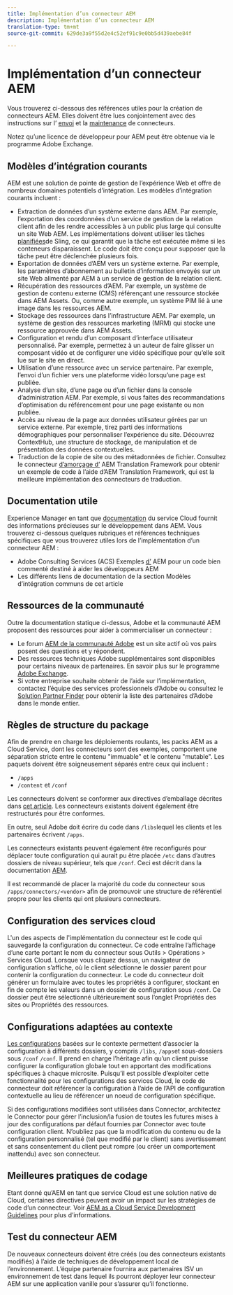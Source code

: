```yaml
---
title: Implémentation d’un connecteur AEM
description: Implémentation d’un connecteur AEM
translation-type: tm+mt
source-git-commit: 629de3a9f55d2e4c52ef91c9e0bb5d439aebe84f

---
```



Implémentation d’un connecteur AEM
=============================

Vous trouverez ci-dessous des références utiles pour la création de connecteurs [](https://www.adobe.io/apis/experiencecloud/aem/aemconnectors.html) AEM. Elles doivent être lues conjointement avec des instructions sur l’ [envoi](submit.md) et la [maintenance](maintain.md) de connecteurs.

Notez qu’une licence de développeur pour AEM peut être obtenue via le programme [](https://marketing.adobe.com/resources/content/resources/exchange-partner-program.html)Adobe Exchange.

Modèles d’intégration courants
---------------------------

AEM est une solution de pointe de gestion de l’expérience Web et offre de nombreux domaines potentiels d’intégration. Les modèles d’intégration courants incluent :

* Extraction de données d’un système externe dans AEM. Par exemple, l’exportation des coordonnées d’un service de gestion de la relation client afin de les rendre accessibles à un public plus large qui consulte un site Web AEM.  Les implémentations doivent utiliser les tâches [planifiées](https://sling.apache.org/documentation/bundles/apache-sling-eventing-and-job-handling.html#scheduled-jobs)de Sling, ce qui garantit que la tâche est exécutée même si les conteneurs disparaissent. Le code doit être conçu pour supposer que la tâche peut être déclenchée plusieurs fois.
* Exportation de données d’AEM vers un système externe. Par exemple, les paramètres d’abonnement au bulletin d’information envoyés sur un site Web alimenté par AEM à un service de gestion de la relation client.
* Récupération des ressources d’AEM. Par exemple, un système de gestion de contenu externe (CMS) référençant une ressource stockée dans AEM Assets. Ou, comme autre exemple, un système PIM lié à une image dans les ressources AEM.
* Stockage des ressources dans l’infrastructure AEM. Par exemple, un système de gestion des ressources marketing (MRM) qui stocke une ressource approuvée dans AEM Assets.
* Configuration et rendu d’un composant d’interface utilisateur personnalisé. Par exemple, permettez à un auteur de faire glisser un composant vidéo et de configurer une vidéo spécifique pour qu’elle soit lue sur le site en direct.
* Utilisation d’une ressource avec un service partenaire. Par exemple, l’envoi d’un fichier vers une plateforme vidéo lorsqu’une page est publiée.
* Analyse d’un site, d’une page ou d’un fichier dans la console d’administration AEM. Par exemple, si vous faites des recommandations d’optimisation du référencement pour une page existante ou non publiée.
* Accès au niveau de la page aux données utilisateur gérées par un service externe. Par exemple, tirez parti des informations démographiques pour personnaliser l’expérience du site. Découvrez ContextHub, une structure de stockage, de manipulation et de présentation des données contextuelles.
* Traduction de la copie de site ou des métadonnées de fichier. Consultez le connecteur [d’amorçage d’](https://github.com/Adobe-Marketing-Cloud/aem-translation-framework-bootstrap-connector) AEM Translation Framework pour obtenir un exemple de code à l’aide d’AEM Translation Framework, qui est la meilleure implémentation des connecteurs de traduction.


Documentation utile
--------------------

Experience Manager en tant que [documentation](../overview/introduction.md) du service Cloud fournit des informations précieuses sur le développement dans AEM. Vous trouverez ci-dessous quelques rubriques et références techniques spécifiques que vous trouverez utiles lors de l’implémentation d’un connecteur AEM :

* Adobe Consulting Services (ACS) Exemples [d’](http://adobe-consulting-services.github.io/acs-aem-samples/) AEM pour un code bien commenté destiné à aider les développeurs AEM
* Les différents liens de documentation de la section Modèles d’intégration communs de cet article

Ressources de la communauté
--------------------

Outre la documentation statique ci-dessus, Adobe et la communauté AEM proposent des ressources pour aider à commercialiser un connecteur :

* Le forum [AEM de la communauté Adobe](http://help-forums.adobe.com/content/adobeforums/en/experience-manager-forum/adobe-experience-manager.html) est un site actif où vos pairs posent des questions et y répondent.
* Des ressources techniques Adobe supplémentaires sont disponibles pour certains niveaux de partenaires. En savoir plus sur le programme [Adobe Exchange](https://marketing.adobe.com/resources/content/resources/exchange-partner-program.html).
* Si votre entreprise souhaite obtenir de l’aide sur l’implémentation, contactez l’équipe des services [](http://www.adobe.com/marketing-cloud/service-support/professional-consulting-training.html) professionnels d’Adobe ou consultez le [Solution Partner Finder](https://solutionpartners.adobe.com/home/partnerFinder.html) pour obtenir la liste des partenaires d’Adobe dans le monde entier.

Règles de structure du package
-----------------------

Afin de prendre en charge les déploiements roulants, les packs AEM as a Cloud Service, dont les connecteurs sont des exemples, comportent une séparation stricte entre le contenu &quot;immuable&quot; et le contenu &quot;mutable&quot;. Les paquets doivent être soigneusement séparés entre ceux qui incluent :

* `/apps`
* `/content` et `/conf`

Les connecteurs doivent se conformer aux directives d’emballage décrites dans [cet article](/help/implementing/developing/introduction/aem-project-content-package-structure.md). Les connecteurs existants doivent également être restructurés pour être conformes.

En outre, seul Adobe doit écrire du code dans `/libs`lequel les clients et les partenaires écrivent `/apps`.

Les connecteurs existants peuvent également être reconfigurés pour déplacer toute configuration qui aurait pu être placée `/etc` dans d’autres dossiers de niveau supérieur, tels que `/conf`. Ceci est décrit dans la documentation [AEM](https://helpx.adobe.com/experience-manager/6-5/sites/deploying/using/repository-restructuring.html).

Il est recommandé de placer la majorité du code du connecteur sous `/apps/connectors/<vendor>` afin de promouvoir une structure de référentiel propre pour les clients qui ont plusieurs connecteurs.

Configuration des services cloud
-----------------------------

L&#39;un des aspects de l&#39;implémentation du connecteur est le code qui sauvegarde la configuration du connecteur. Ce code entraîne l’affichage d’une carte portant le nom du connecteur sous Outils > Opérations > Services Cloud. Lorsque vous cliquez dessus, un navigateur de configuration s’affiche, où le client sélectionne le dossier parent pour contenir la configuration du connecteur. Le code du connecteur doit générer un formulaire avec toutes les propriétés à configurer, stockant en fin de compte les valeurs dans un dossier de configuration sous `/conf`. Ce dossier peut être sélectionné ultérieurement sous l’onglet Propriétés des sites ou Propriétés des ressources.


Configurations adaptées au contexte
-----------------------------

[Les configurations](https://sling.apache.org/documentation/bundles/context-aware-configuration/context-aware-configuration.html) basées sur le contexte permettent d’associer la configuration à différents dossiers, y compris `/libs`, `/apps`et sous-dossiers sous `/conf` `/conf`. Il prend en charge l’héritage afin qu’un client puisse configurer la configuration globale tout en apportant des modifications spécifiques à chaque microsite. Puisqu’il est possible d’exploiter cette fonctionnalité pour les configurations des services Cloud, le code de connecteur doit référencer la configuration à l’aide de l’API de configuration contextuelle au lieu de référencer un noeud de configuration spécifique.

Si des configurations modifiées sont utilisées dans Connector, architectez le Connector pour gérer l’inclusion/la fusion de toutes les futures mises à jour des configurations par défaut fournies par Connector avec toute configuration client. N’oubliez pas que la modification du contenu ou de la configuration personnalisé (tel que modifié par le client) sans avertissement et sans consentement du client peut rompre (ou créer un comportement inattendu) avec son connecteur.

Meilleures pratiques de codage
----------------------

Etant donné qu’AEM en tant que service Cloud est une solution native de Cloud, certaines directives peuvent avoir un impact sur les stratégies de code d’un connecteur. Voir [AEM as a Cloud Service Development Guidelines](/help/implementing/developing/introduction/development-guidelines.md) pour plus d’informations.

Test du connecteur AEM
-------------------------

De nouveaux connecteurs doivent être créés (ou des connecteurs existants modifiés) à l’aide de techniques de développement local de l’environnement. L’équipe partenaire fournira aux partenaires ISV un environnement de test dans lequel ils pourront déployer leur connecteur AEM sur une application vanille pour s’assurer qu’il fonctionne.
